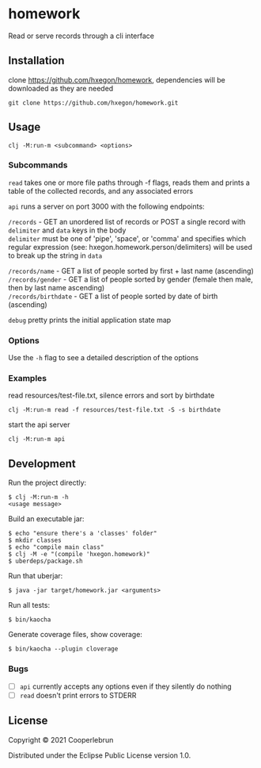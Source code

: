 # homework

Read or serve records through a cli interface

## Installation

clone https://github.com/hxegon/homework, dependencies will be downloaded as they are needed

    git clone https://github.com/hxegon/homework.git

## Usage

    clj -M:run-m <subcommand> <options>
    
### Subcommands

`read` takes one or more file paths through -f flags, reads them and prints a table of the collected records, and any associated errors

`api` runs a server on port 3000 with the following endpoints:

`/records` - GET an unordered list of records or POST a single record with `delimiter` and `data` keys in the body  
`delimiter` must be one of 'pipe', 'space', or 'comma' and specifies which regular expression (see: hxegon.homework.person/delimiters) will be used to break up the string in `data`

`/records/name` - GET a list of people sorted by first + last name (ascending)  
`/records/gender` - GET a list of people sorted by gender (female then male, then by last name ascending)  
`/records/birthdate` - GET a list of people sorted by date of birth (ascending)

`debug` pretty prints the initial application state map

### Options

Use the `-h` flag to see a detailed description of the options

### Examples

read resources/test-file.txt, silence errors and sort by birthdate

    clj -M:run-m read -f resources/test-file.txt -S -s birthdate
    
start the api server

    clj -M:run-m api

## Development

Run the project directly:

    $ clj -M:run-m -h
    <usage message>

Build an executable jar:

    $ echo "ensure there's a 'classes' folder"
    $ mkdir classes
    $ echo "compile main class"
    $ clj -M -e "(compile 'hxegon.homework)"
    $ uberdeps/package.sh

Run that uberjar:

    $ java -jar target/homework.jar <arguments>

Run all tests:

    $ bin/kaocha

Generate coverage files, show coverage:

    $ bin/kaocha --plugin cloverage

### Bugs

- [ ] `api` currently accepts any options even if they silently do nothing
- [ ] `read` doesn't print errors to STDERR

## License

Copyright © 2021 Cooperlebrun

Distributed under the Eclipse Public License version 1.0.
